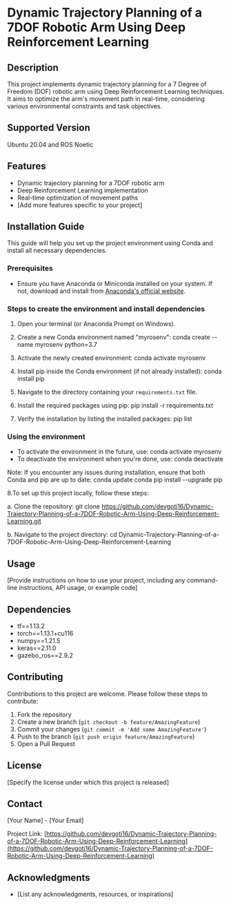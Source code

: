 # Dynamic Trajectory Planning of a 7DOF Robotic Arm Using Deep Reinforcement Learning

## Description
This project implements dynamic trajectory planning for a 7 Degree of Freedom (DOF) robotic arm using Deep Reinforcement Learning techniques. It aims to optimize the arm's movement path in real-time, considering various environmental constraints and task objectives.

## Supported Version
Ubuntu 20.04 and ROS Noetic

## Features
- Dynamic trajectory planning for a 7DOF robotic arm
- Deep Reinforcement Learning implementation
- Real-time optimization of movement paths
- [Add more features specific to your project]

## Installation Guide

This guide will help you set up the project environment using Conda and install all necessary dependencies.

### Prerequisites
- Ensure you have Anaconda or Miniconda installed on your system. If not, download and install from [Anaconda's official website](https://www.anaconda.com/products/distribution).

### Steps to create the environment and install dependencies

1. Open your terminal (or Anaconda Prompt on Windows).

2. Create a new Conda environment named "myrosenv":
conda create --name myrosenv python=3.7

3. Activate the newly created environment:
   conda activate myrosenv
4. Install pip inside the Conda environment (if not already installed):
   conda install pip

5. Navigate to the directory containing your `requirements.txt` file.

6. Install the required packages using pip:
   pip install -r requirements.txt

7. Verify the installation by listing the installed packages:
   pip list
### Using the environment

- To activate the environment in the future, use:
conda activate myrosenv
- To deactivate the environment when you're done, use:
conda deactivate

Note: If you encounter any issues during installation, ensure that both Conda and pip are up to date:
conda update conda
pip install --upgrade pip

8.To set up this project locally, follow these steps:

a. Clone the repository:
git clone https://github.com/devgoti16/Dynamic-Trajectory-Planning-of-a-7DOF-Robotic-Arm-Using-Deep-Reinforcement-Learning.git

b. Navigate to the project directory:
cd Dynamic-Trajectory-Planning-of-a-7DOF-Robotic-Arm-Using-Deep-Reinforcement-Learning



## Usage
[Provide instructions on how to use your project, including any command-line instructions, API usage, or example code]

## Dependencies
- tf==1.13.2
- torch==1.13.1+cu116
- numpy==1.21.5
- keras==2.11.0
- gazebo_ros==2.9.2



## Contributing
Contributions to this project are welcome. Please follow these steps to contribute:

1. Fork the repository
2. Create a new branch (`git checkout -b feature/AmazingFeature`)
3. Commit your changes (`git commit -m 'Add some AmazingFeature'`)
4. Push to the branch (`git push origin feature/AmazingFeature`)
5. Open a Pull Request

## License
[Specify the license under which this project is released]

## Contact
[Your Name] - [Your Email]

Project Link: [https://github.com/devgoti16/Dynamic-Trajectory-Planning-of-a-7DOF-Robotic-Arm-Using-Deep-Reinforcement-Learning](https://github.com/devgoti16/Dynamic-Trajectory-Planning-of-a-7DOF-Robotic-Arm-Using-Deep-Reinforcement-Learning)

## Acknowledgments
- [List any acknowledgments, resources, or inspirations]
